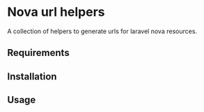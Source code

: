 # Nova url helpers

A collection of helpers to generate urls for laravel nova resources.

## Requirements

## Installation

## Usage
